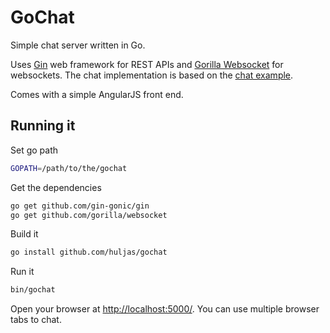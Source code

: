 # GoChat

Simple chat server written in Go.

Uses [Gin] web framework for REST APIs and [Gorilla Websocket] for websockets. The chat implementation is based on the
[chat example].

Comes with a simple AngularJS front end.

## Running it

Set go path

```sh
GOPATH=/path/to/the/gochat
```

Get the dependencies

```sh
go get github.com/gin-gonic/gin
go get github.com/gorilla/websocket
```

Build it

```sh
go install github.com/huljas/gochat
```

Run it

```sh
bin/gochat
```

Open your browser at [http://localhost:5000/](http://localhost:5000/). You can use multiple browser tabs to chat.

[Gin]: https://github.com/gin-gonic/gin
[Gorilla Websocket]: https://github.com/gorilla/websocket
[chat example]: https://github.com/gorilla/websocket/tree/master/examples/chat